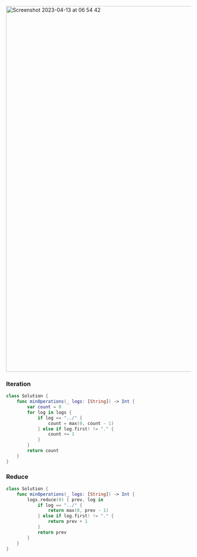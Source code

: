 <img width="997" alt="Screenshot 2023-04-13 at 06 54 42" src="https://user-images.githubusercontent.com/73763976/231666339-5a5e79bf-3a88-4ae1-8107-1d9a96794b00.png">

### Iteration
```swift
class Solution {
    func minOperations(_ logs: [String]) -> Int {
        var count = 0
        for log in logs {
            if log == "../" { 
                count = max(0, count - 1)
            } else if log.first! != "." { 
                count += 1
            }
        }
        return count
    }
}
```
### Reduce
```swift
class Solution {
    func minOperations(_ logs: [String]) -> Int {
        logs.reduce(0) { prev, log in
            if log == "../" { 
                return max(0, prev - 1)
            } else if log.first! != "." { 
                return prev + 1
            }
            return prev
        }
    }
}
```

